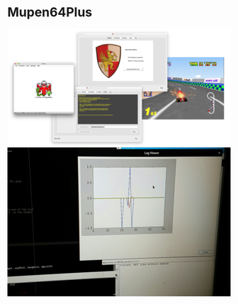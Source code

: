 # Mupen64Plus

<p>
  <img src="https://github.com/lannocc/lannocc/raw/main/mupen64plus/Screen Shot 2017-03-21 at 8.40.27 PM.png">
  <img src="https://github.com/lannocc/lannocc/raw/main/mupen64plus/part0.jpg">
</p>

